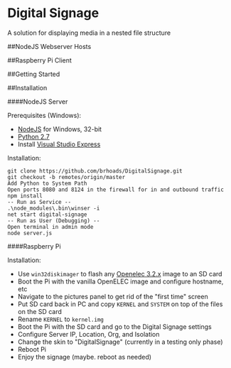 Digital Signage
===
A solution for displaying media in a nested file structure

##NodeJS Webserver
Hosts

##Raspberry Pi Client



##Getting Started

##Installation

####NodeJS Server

Prerequisites (Windows):
* [NodeJS](http://nodejs.org/download/) for Windows, 32-bit
* [Python 2.7](http://python.org/download/)
* Install [Visual Studio Express](http://www.microsoft.com/visualstudio/eng/downloads#d-2010-express)

Installation:

	git clone https://github.com/brhoads/DigitalSignage.git
	git checkout -b remotes/origin/master
	Add Python to System Path
	Open ports 8080 and 8124 in the firewall for in and outbound traffic
	npm install
	-- Run as Service --
	.\node_modules\.bin\winser -i
	net start digital-signage
	-- Run as User (Debugging) --
	Open terminal in admin mode
	node server.js
	
####Raspberry Pi

Installation:
* Use `win32diskimager` to flash any [Openelec 3.2.x](http://openelec.tv/get-openelec/download/viewcategory/10-raspberry-pi-builds) image to an SD card
* Boot the Pi with the vanilla OpenELEC image and configure hostname, etc
* Navigate to the pictures panel to get rid of the "first time" screen
* Put SD card back in PC and copy `KERNEL` and `SYSTEM` on top of the files on the SD card
* Rename `KERNEL` to `kernel.img`
* Boot the Pi with the SD card and go to the Digital Signage settings
* Configure Server IP, Location, Org, and Isolation
* Change the skin to "DigitalSignage" (currently in a testing only phase)
* Reboot Pi 
* Enjoy the signage (maybe. reboot as needed)